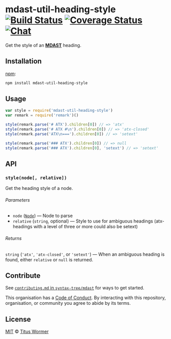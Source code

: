 # mdast-util-heading-style [![Build Status][build-badge]][build-status] [![Coverage Status][coverage-badge]][coverage-status] [![Chat][chat-badge]][chat]

Get the style of an [**MDAST**][mdast] heading.

## Installation

[npm][]:

```bash
npm install mdast-util-heading-style
```

## Usage

```js
var style = require('mdast-util-heading-style')
var remark = require('remark')()

style(remark.parse('# ATX').children[0]) // => 'atx'
style(remark.parse('# ATX #\n').children[0]) // => 'atx-closed'
style(remark.parse('ATX\n===').children[0]) // => 'setext'

style(remark.parse('### ATX').children[0]) // => null
style(remark.parse('### ATX').children[0], 'setext') // => 'setext'
```

## API

### `style(node[, relative])`

Get the heading style of a node.

###### Parameters

*   `node` ([`Node`][node]) — Node to parse
*   `relative` (`string`, optional) — Style to use for ambiguous headings
    (atx-headings with a level of three or more could also be setext)

###### Returns

`string` (`'atx'`, `'atx-closed'`, or `'setext'`) — When an ambiguous
heading is found, either `relative` or `null` is returned.

## Contribute

See [`contributing.md` in `syntax-tree/mdast`][contributing] for ways to get
started.

This organisation has a [Code of Conduct][coc].  By interacting with this
repository, organisation, or community you agree to abide by its terms.

## License

[MIT][license] © [Titus Wormer][author]

<!-- Definitions -->

[build-badge]: https://img.shields.io/travis/syntax-tree/mdast-util-heading-style.svg

[build-status]: https://travis-ci.org/syntax-tree/mdast-util-heading-style

[coverage-badge]: https://img.shields.io/codecov/c/github/syntax-tree/mdast-util-heading-style.svg

[coverage-status]: https://codecov.io/github/syntax-tree/mdast-util-heading-style

[chat-badge]: https://img.shields.io/gitter/room/wooorm/remark.svg

[chat]: https://gitter.im/wooorm/remark

[license]: license

[author]: http://wooorm.com

[npm]: https://docs.npmjs.com/cli/install

[mdast]: https://github.com/syntax-tree/mdast

[node]: https://github.com/syntax-tree/unist#node

[contributing]: https://github.com/syntax-tree/mdast/blob/master/contributing.md

[coc]: https://github.com/syntax-tree/mdast/blob/master/code-of-conduct.md
